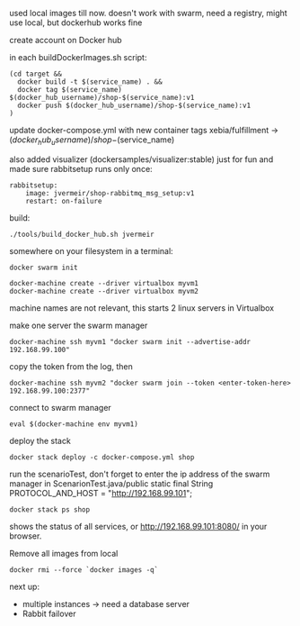 used local images till now.
doesn't work with swarm, need a registry, might use local, but dockerhub works fine

create account on Docker hub

in each buildDockerImages.sh script:
   
    (cd target &&
      docker build -t $(service_name) . &&
      docker tag $(service_name) $(docker_hub_username)/shop-$(service_name):v1
      docker push $(docker_hub_username)/shop-$(service_name):v1
    )

update docker-compose.yml with new container tags
xebia/fulfillment -> $(docker_hub_username)/shop-$(service_name)

also added visualizer (dockersamples/visualizer:stable) just for fun
and made sure rabbitsetup runs only once:

    rabbitsetup:
        image: jvermeir/shop-rabbitmq_msg_setup:v1
        restart: on-failure            

build:

	./tools/build_docker_hub.sh jvermeir
	
somewhere on your filesystem in a terminal:

    docker swarm init
    
    docker-machine create --driver virtualbox myvm1
    docker-machine create --driver virtualbox myvm2

machine names are not relevant, this starts 2 linux servers in Virtualbox

make one server the swarm manager

    docker-machine ssh myvm1 "docker swarm init --advertise-addr 192.168.99.100"

copy the token from the log, then

    docker-machine ssh myvm2 "docker swarm join --token <enter-token-here> 192.168.99.100:2377"

connect to swarm manager

    eval $(docker-machine env myvm1)
    
deploy the stack
    
    docker stack deploy -c docker-compose.yml shop

run the scenarioTest, don't forget to enter the ip address of the swarm manager in ScenarionTest.java/public static final String PROTOCOL_AND_HOST = "http://192.168.99.101";

    docker stack ps shop
    
shows the status of all services, or http://192.168.99.101:8080/ in your browser.

Remove all images from local

	docker rmi --force `docker images -q`
	
	
next up: 

- multiple instances -> need a database server
- Rabbit failover


